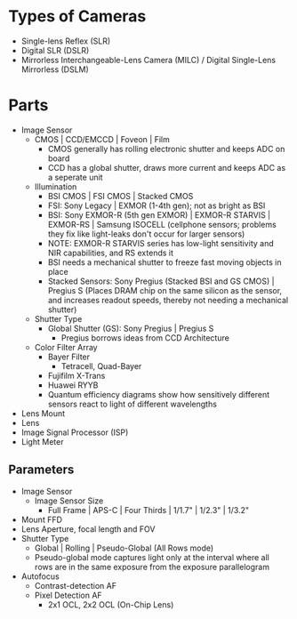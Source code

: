 # Types of Cameras
- Single-lens Reflex (SLR)
- Digital SLR (DSLR)
- Mirrorless Interchangeable-Lens Camera (MILC) / Digital Single-Lens Mirrorless (DSLM)

# Parts
- Image Sensor
	- CMOS | CCD/EMCCD | Foveon | Film
		- CMOS generally has rolling electronic shutter and keeps ADC on board
		- CCD has a global shutter, draws more current and keeps ADC as a seperate unit
	- Illumination
		- BSI CMOS | FSI CMOS | Stacked CMOS
		- FSI: Sony Legacy | EXMOR (1-4th gen); not as bright as BSI
		- BSI: Sony EXMOR-R (5th gen EXMOR) | EXMOR-R STARVIS | EXMOR-RS | Samsung ISOCELL (cellphone sensors; problems they fix like light-leaks don't occur for larger sensors)
		- NOTE: EXMOR-R STARVIS series has low-light sensitivity and NIR capabilities, and RS extends it
		- BSI needs a mechanical shutter to freeze fast moving objects in place
		- Stacked Sensors: Sony Pregius (Stacked BSI and GS CMOS) | Pregius S (Places DRAM chip on the same silicon as the sensor, and increases readout speeds, thereby not needing a mechanical shutter)
	- Shutter Type
		- Global Shutter (GS): Sony Pregius | Pregius S
			- Pregius borrows ideas from CCD Architecture
	- Color Filter Array
		- Bayer Filter
			- Tetracell, Quad-Bayer
		- Fujifilm X-Trans
		- Huawei RYYB
		- Quantum efficiency diagrams show how sensitively different sensors react to light of different wavelengths
- Lens Mount
- Lens
- Image Signal Processor (ISP)
- Light Meter

## Parameters
- Image Sensor
	- Image Sensor Size
		- Full Frame | APS-C | Four Thirds | 1/1.7" | 1/2.3" | 1/3.2"
- Mount FFD
- Lens Aperture, focal length and FOV
- Shutter Type
	- Global | Rolling | Pseudo-Global (All Rows mode)
	- Pseudo-global mode captures light only at the interval where all rows are in the same exposure from the exposure parallelogram
- Autofocus
	- Contrast-detection AF
	- Pixel Detection AF
		- 2x1 OCL, 2x2 OCL (On-Chip Lens)